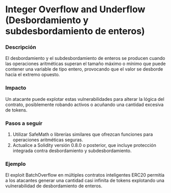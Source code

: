 # Integer Overflow and Underflow (Desbordamiento y subdesbordamiento de enteros)

### Descripción
El desbordamiento y el subdesbordamiento de enteros se producen cuando las operaciones aritméticas superan el tamaño máximo o mínimo que puede contener una variable de tipo entero, provocando que el valor se desborde hacia el extremo opuesto.

### Impacto
Un atacante puede explotar estas vulnerabilidades para alterar la lógica del contrato, posiblemente robando activos o acuñando una cantidad excesiva de tokens.

### Pasos a seguir
1. Utilizar SafeMath o librerías similares que ofrezcan funciones para operaciones aritméticas seguras.
2. Actualice a Solidity versión 0.8.0 o posterior, que incluye protección integrada contra desbordamiento y subdesbordamiento.

### Ejemplo
El exploit BatchOverflow en múltiples contratos inteligentes ERC20 permitía a los atacantes generar una cantidad casi infinita de tokens explotando una vulnerabilidad de desbordamiento de enteros.